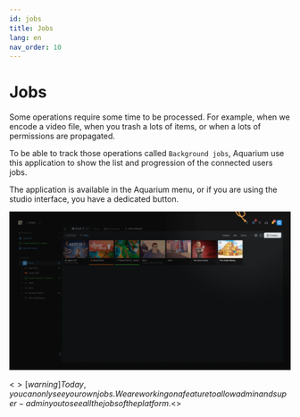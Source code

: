 ```yaml
---
id: jobs
title: Jobs
lang: en
nav_order: 10
---
```


# Jobs

Some operations require some time to be processed. For example, when we encode a video file, when you trash a lots of items, or when a lots of permissions are propagated.

To be able to track those operations called `Background jobs`, Aquarium use this application to show the list and progression of the connected users jobs.

The application is available in the Aquarium menu, or if you are using the studio interface, you have a dedicated button.

![studio-jobs](../../_medias/screenshots/studio-jobs.webp)

<$>[warning]
Today, you can only see your own jobs. We are working on a feature to allow admin and super-admin you to see all the jobs of the platform.
<$>